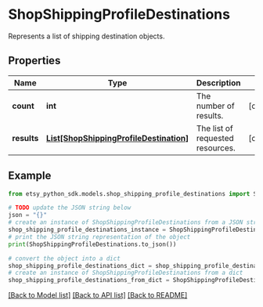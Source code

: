 # ShopShippingProfileDestinations

Represents a list of shipping destination objects.

## Properties

Name | Type | Description | Notes
------------ | ------------- | ------------- | -------------
**count** | **int** | The number of results. | [optional] 
**results** | [**List[ShopShippingProfileDestination]**](ShopShippingProfileDestination.md) | The list of requested resources. | [optional] 

## Example

```python
from etsy_python_sdk.models.shop_shipping_profile_destinations import ShopShippingProfileDestinations

# TODO update the JSON string below
json = "{}"
# create an instance of ShopShippingProfileDestinations from a JSON string
shop_shipping_profile_destinations_instance = ShopShippingProfileDestinations.from_json(json)
# print the JSON string representation of the object
print(ShopShippingProfileDestinations.to_json())

# convert the object into a dict
shop_shipping_profile_destinations_dict = shop_shipping_profile_destinations_instance.to_dict()
# create an instance of ShopShippingProfileDestinations from a dict
shop_shipping_profile_destinations_from_dict = ShopShippingProfileDestinations.from_dict(shop_shipping_profile_destinations_dict)
```
[[Back to Model list]](../README.md#documentation-for-models) [[Back to API list]](../README.md#documentation-for-api-endpoints) [[Back to README]](../README.md)


